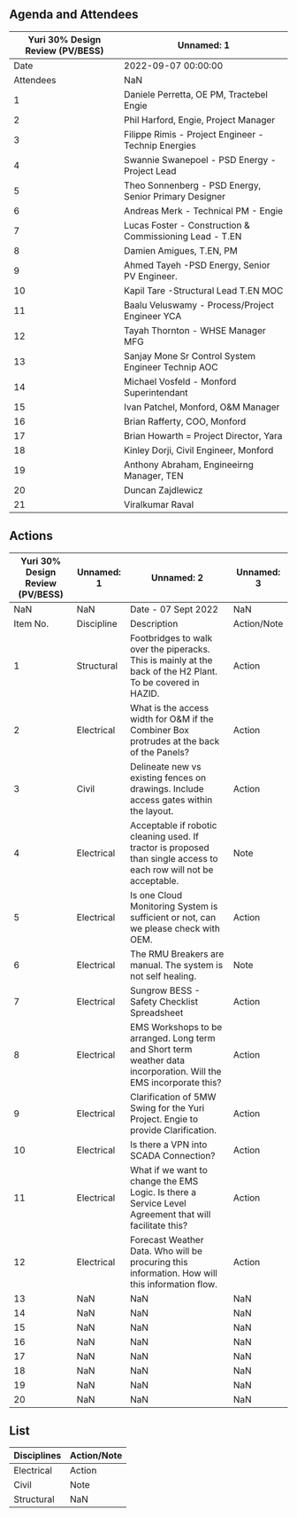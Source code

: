 ## Agenda and Attendees
| Yuri 30% Design Review (PV/BESS) | Unnamed: 1 |
| --- | --- |
| Date | 2022-09-07 00:00:00 |
| Attendees | NaN |
| 1 | Daniele Perretta, OE PM, Tractebel Engie |
| 2 | Phil Harford, Engie, Project Manager |
| 3 | Filippe Rimis - Project Engineer - Technip Energies |
| 4 | Swannie Swanepoel - PSD Energy - Project Lead |
| 5 | Theo Sonnenberg - PSD Energy, Senior Primary Designer |
| 6 | Andreas Merk - Technical PM - Engie |
| 7 | Lucas Foster - Construction & Commissioning Lead - T.EN |
| 8 | Damien Amigues, T.EN, PM |
| 9 | Ahmed Tayeh -PSD Energy, Senior PV Engineer. |
| 10 | Kapil Tare -Structural Lead T.EN MOC |
| 11 | Baalu Veluswamy - Process/Project Engineer YCA |
| 12 | Tayah Thornton - WHSE Manager MFG |
| 13 | Sanjay Mone Sr Control System Engineer Technip AOC |
| 14 | Michael Vosfeld - Monford Superintendant |
| 15 | Ivan Patchel, Monford, O&M Manager |
| 16 | Brian Rafferty, COO, Monford |
| 17 | Brian Howarth = Project Director, Yara |
| 18 | Kinley Dorji, Civil Engineer, Monford |
| 19 | Anthony Abraham, Engineeirng Manager, TEN |
| 20 | Duncan Zajdlewicz |
| 21 | Viralkumar Raval |

## Actions
| Yuri 30% Design Review (PV/BESS) | Unnamed: 1 | Unnamed: 2 | Unnamed: 3 |
| --- | --- | --- | --- |
| NaN | NaN | Date - 07 Sept 2022 | NaN |
| Item No. | Discipline | Description | Action/Note |
| 1 | Structural | Footbridges to walk over the piperacks. This is mainly at the back of the H2 Plant. To be covered in HAZID. | Action |
| 2 | Electrical | What is the access width for O&M if the Combiner Box protrudes at the back of the Panels? | Action |
| 3 | Civil | Delineate new vs existing fences on drawings. Include access gates within the layout. | Action |
| 4 | Electrical | Acceptable if robotic cleaning used. If tractor is proposed than single access to each row will not be acceptable. | Note |
| 5 | Electrical | Is one Cloud Monitoring System is sufficient or not, can we please check with OEM. | Action |
| 6 | Electrical | The RMU Breakers are manual. The system is not self healing. | Note |
| 7 | Electrical | Sungrow BESS - Safety Checklist Spreadsheet | Action |
| 8 | Electrical | EMS Workshops to be arranged. Long term and Short term weather data incorporation. Will the EMS incorporate this? | Action |
| 9 | Electrical | Clarification of 5MW Swing for the Yuri Project. Engie to provide Clarification. | Action |
| 10 | Electrical | Is there a VPN into SCADA Connection? | Action |
| 11 | Electrical | What if we want to change the EMS Logic. Is there a Service Level Agreement that will facilitate this? | Action |
| 12 | Electrical | Forecast Weather Data. Who will be procuring this information. How will this information flow. | Action |
| 13 | NaN | NaN | NaN |
| 14 | NaN | NaN | NaN |
| 15 | NaN | NaN | NaN |
| 16 | NaN | NaN | NaN |
| 17 | NaN | NaN | NaN |
| 18 | NaN | NaN | NaN |
| 19 | NaN | NaN | NaN |
| 20 | NaN | NaN | NaN |

## List
| Disciplines | Action/Note |
| --- | --- |
| Electrical | Action |
| Civil | Note |
| Structural | NaN |